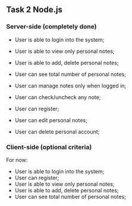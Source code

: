 ## Task 2 Node.js

### Server-side (completely done)
- User is able to login into the system;
- User is able to view only personal notes;
- User is able to add, delete personal notes;
- User can see total number of personal notes;
- User can manage notes only when logged in;
- User can check/uncheck any note;

- User can register;
- User can edit personal notes;
- User can delete personal account;


### Client-side (optional criteria)

For now: 
- User is able to login into the system;
- User can register;
- User is able to view only personal notes;
- User is able to add, delete personal notes;
- User can see total number of personal notes;
